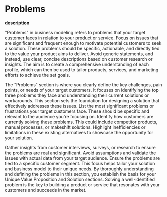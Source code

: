 # Problems

**description**

"Problems" in business modeling refers to problems that your target customer faces in relation to your product or service. Focus on issues that are significant and frequent enough to motivate potential customers to seek a solution. These problems should be specific, actionable, and directly tied to the value your product aims to deliver. Avoid generic statements, and instead, use clear, concise descriptions based on customer research or insights.  The aim is to create a comprehensive understanding of each profile, which can then be used to tailor products, services, and marketing efforts to achieve the set goals.

The "Problems" section is where you clearly define the key challenges, pain points, or needs of your target customers. It focuses on identifying the top three problems they face and understanding their current solutions or workarounds. This section sets the foundation for designing a solution that effectively addresses these issues. List the most significant problems or frustrations your target customers face. These should be specific and relevant to the audience you're focusing on. Identify how customers are currently solving these problems. This could include competitor products, manual processes, or makeshift solutions. Highlight inefficiencies or limitations in these existing alternatives to showcase the opportunity for your solution.

Gather insights from customer interviews, surveys, or research to ensure the problems are real and significant. Avoid assumptions and validate the issues with actual data from your target audience. Ensure the problems are tied to a specific customer segment. This focus helps tailor your solution and business model to their unique needs. By thoroughly understanding and defining the problems in this section, you establish the basis for your Unique Value Proposition and Solution sections. Solving a well-identified problem is the key to building a product or service that resonates with your customers and succeeds in the market.